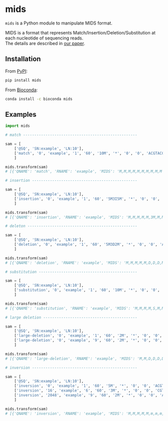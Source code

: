 # mids

`mids` is a Python module to manipulate MIDS format.

MIDS is a format that represents Match/Insertion/Deletion/Substitution at each nucleotide of sequencing reads.  
The details are described in [our paper](https://journals.plos.org/plosbiology/article?id=10.1371/journal.pbio.3001507#sec002:~:text=Cas%2Dcutting%20site.-,Preprocessing,-We%20performed%20preprocessing).  

## Installation

From [PyPI](https://pypi.org/project/mids/):

```bash
pip install mids
```

From [Bioconda](https://anaconda.org/bioconda/mids):

```bash
conda install -c bioconda mids
```

## Examples

```python
import mids

# match ---------------------------------------------------

sam = [
    ['@SQ', 'SN:example', 'LN:10'],
    ['match', '0', 'example', '1', '60', '10M', '*', '0', '0', 'ACGTACGTAC', '0123456789', 'cs:Z:=ACGTACGTAC']
    ]

mids.transform(sam)
# [{'QNAME': 'match', 'RNAME': 'example', 'MIDS': 'M,M,M,M,M,M,M,M,M,M', 'QSCORE': '15,16,17,18,19,20,21,22,23,24'}]

# insertion -----------------------------------------------

sam = [
    ['@SQ', 'SN:example', 'LN:10'],
    ['insertion', '0', 'example', '1', '60', '5M3I5M', '*', '0', '0', 'ACGTATTTCGTAC', '01234!!!56789', 'cs:Z:=ACGTA+ttt=CGTAC']
    ]

mids.transform(sam)
# [{'QNAME': 'insertion', 'RNAME': 'example', 'MIDS': 'M,M,M,M,M,3M,M,M,M,M', 'QSCORE': '15,16,17,18,19,20,21,22,23,24'}]

# deleton -------------------------------------------------

sam = [
    ['@SQ', 'SN:example', 'LN:10'],
    ['deletion', '0', 'example', '1', '60', '5M3D2M', '*', '0', '0', 'ACGTAAC', '0123489', 'cs:Z:=ACGTA-cgt=AC']
    ]

mids.transform(sam)
# [{'QNAME': 'deletion', 'RNAME': 'example', 'MIDS': 'M,M,M,M,M,D,D,D,M,M', 'QSCORE': '15,16,17,18,19,-1,-1,-1,23,24'}]

# substitution --------------------------------------------

sam = [
    ['@SQ', 'SN:example', 'LN:10'],
    ['substitution', '0', 'example', '1', '60', '10M', '*', '0', '0', 'ACGTGCGTAC', '01234!6789', 'cs:Z:=ACGT*ag=CGTAC']
    ]

mids.transform(sam)
# [{'QNAME': 'substitution', 'RNAME': 'example', 'MIDS': 'M,M,M,M,S,M,M,M,M,M', 'QSCORE': '15,16,17,18,19,0,21,22,23,24'}]

# large deletion ------------------------------------------

sam = [
    ['@SQ', 'SN:example', 'LN:10'],
    ['large-deletion', '0', 'example', '1', '60', '2M', '*', '0', '0', 'AC', '01', 'cs:Z:=AC'],
    ['large-deletion', '0', 'example', '9', '60', '2M', '*', '0', '0', 'AC', '89', 'cs:Z:=AC']
    ]

mids.transform(sam)
# [{'QNAME': 'large-deletion', 'RNAME': 'example', 'MIDS': 'M,M,D,D,D,D,D,D,M,M', 'QSCORE': '15,16,-1,-1,-1,-1,-1,-1,23,24'}]

# inversion -----------------------------------------------

sam = [
    ['@SQ', 'SN:example', 'LN:10'],
    ['inversion', '0', 'example', '1', '60', '5M', '*', '0', '0', 'ACGTA', '01234', 'cs:Z:=ACGTA'],
    ['inversion', '16', 'example', '6', '60', '3M', '*', '0', '0', 'CGT', '567', 'cs:Z:=CGT'],
    ['inversion', '2048', 'example', '9', '60', '2M', '*', '0', '0', 'AC', '89', 'cs:Z:=AC']
    ]

mids.transform(sam)
# [{'QNAME': 'inversion', 'RNAME': 'example', 'MIDS': 'M,M,M,M,M,m,m,m,M,M', 'QSCORE': '15,16,17,18,19,20,21,22,23,24'}]

```

